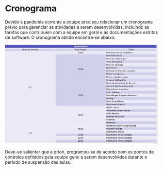 # Cronograma

Devido à pandemia corrente a equipe precisou relacionar um cronograma prévio para gerenciar as atividades a serem desenvolvidas, incluindo as tarefas que contribuem com a equipe em geral e as documentações estritas de software.  O cronograma obtido encontra-se abaixo:

![img](imgs/cronograma.png)

Deve-se salientar que a priori, programou-se de acordo com os pontos de controles definidos pela equipe geral a serem desenvolvidos durante o período de suspensão das aulas.
